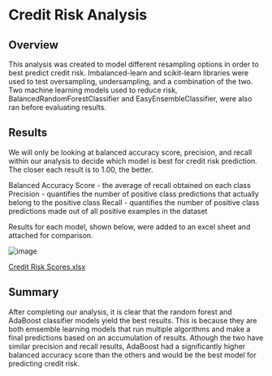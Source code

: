 # Credit Risk Analysis

## Overview

This analysis was created to model different resampling options in order to best predict credit risk. Imbalanced-learn and scikit-learn libraries were used to test oversampling, undersampling, and a combination of the two. Two machine learning models used to reduce risk, BalancedRandomForestClassifier and EasyEnsembleClassifier, were also ran before evaluating results. 

## Results

We will only be looking at balanced accuracy score, precision, and recall within our analysis to decide which model is best for credit risk prediction. The closer each result is to 1.00, the better. 

Balanced Accuracy Score - the average of recall obtained on each class
Precision - quantifies the number of positive class predictions that actually belong to the positive class
Recall - quantifies the number of positive class predictions made out of all positive examples in the dataset

Results for each model, shown below, were added to an excel sheet and attached for comparison. 

![image](https://user-images.githubusercontent.com/90646961/149574928-91b1c5f6-a0e2-48e7-abad-d2fe04d2e812.png)

[Credit Risk Scores.xlsx](https://github.com/brefrank/credit_risk_analysis/files/7872792/Credit.Risk.Scores.xlsx)

## Summary

After completing our analysis, it is clear that the random forest and AdaBoost classifier models yield the best results. This is because they are both emsemble learning models that run multiple algorithms and make a final predictions based on an accumulation of results. Athough the two have similar precision and recall results, AdaBoost had a significantly higher balanced accuracy score than the others and would be the best model for predicting credit risk.
